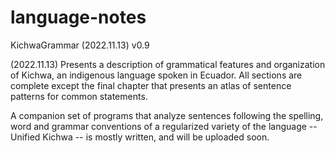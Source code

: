 # language-notes

KichwaGrammar (2022.11.13) v0.9

(2022.11.13) Presents a description of grammatical features and organization of Kichwa, an indigenous language spoken in Ecuador.  All sections are complete except the final chapter that presents an atlas of sentence patterns for common statements.

A companion set of programs that analyze sentences following the spelling, word and grammar conventions of a regularized variety of the language -- Unified Kichwa -- is mostly written, and will be uploaded soon.
